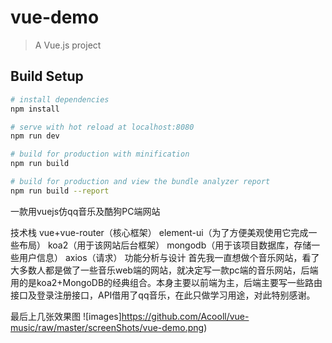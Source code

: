 # vue-demo

> A Vue.js project

## Build Setup

``` bash
# install dependencies
npm install

# serve with hot reload at localhost:8080
npm run dev

# build for production with minification
npm run build

# build for production and view the bundle analyzer report
npm run build --report
```

一款用vuejs仿qq音乐及酷狗PC端网站



技术栈
vue+vue-router（核心框架）
element-ui（为了方便美观使用它完成一些布局）
koa2（用于该网站后台框架）
mongodb（用于该项目数据库，存储一些用户信息）
axios（请求）
功能分析与设计
首先我一直想做个音乐网站，看了大多数人都是做了一些音乐web端的网站，就决定写一款pc端的音乐网站，后端用的是koa2+MongoDB的经典组合。本身主要以前端为主，后端主要写一些路由接口及登录注册接口，API借用了qq音乐，在此只做学习用途，对此特别感谢。



最后上几张效果图
![images]https://github.com/Acooll/vue-music/raw/master/screenShots/vue-demo.png)
